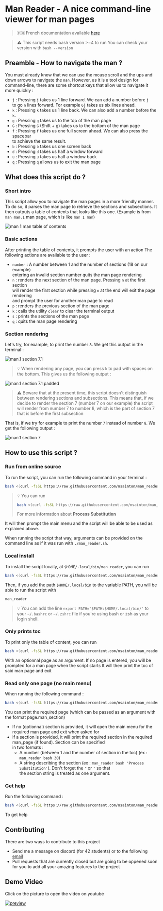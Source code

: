 # Man Reader - A nice command-line viewer for man pages

> :fr: French documentation available [here](/docs/README.fr.md)

> :warning: This script needs bash version >=4 to run
> You can check your version with `bash --version`

## Preamble - How to navigate the man ?

You must already know that we can use the mouse scroll and the ups and down
arrows to navigate the `man`. However, as it is a tool design for command-line,
there are some shortcut keys that allow us to navigate it more quickly :
- `j` : Pressing `j` takes us 1 line forward. We can add a number before `j` \
to go `n` lines forward. For example `6j` takes us six lines ahead.
- `k` : Pressing `k` takes us 1 line back. We can also add a number before the \
`k`.
- `g` : Pressing `g` takes us to the top of the man page
- `G` : Pressing `G` (Shift + g) takes us to the bottom of the man page
- `f` : Pressing `f` takes us one full screen ahead. We can also press the spacebar \
to achieve the same result.
- `b` : Pressing `b` takes us one screen back
- `d` : Pressing `d` takes us half a window forward
- `u` : Pressing `u` takes us half a window back
- `q` : Pressing `q` allows us to exit the man page

## What does this script do ?

### Short intro

This script allow you to navigate the man pages in a more friendly manner.
To do so, it parses the man page to retrieve the sections and subsections.
It then outputs a table of contents that looks like this one.
(Example is from `man man.1` man page, which is like `man 1 man`)

![man 1 man table of contents](/assets/man1_toc.png "man 1 man")

### Basic actions

After printing the table of contents, it prompts the user with an action
The following actions are available to the user :
- `number` : A number between 1 and the number of sections (18 on our example) \
entering an invalid section number quits the man page rendering
- `n` : renders the next section of the man page. Pressing `n` at the first section \
will render the first section while pressing `n` at the end will exit the page rendering \
and prompt the user for another man page to read
- `p` : renders the previous section of the man page
- `k` : calls the utility `clear` to clear the terminal output
- `s` : prints the sections of the man page
- `q` : quits the man page rendering


### Section rendering

Let's try, for example, to print the number `8`. We get this output in the terminal :

![man.1 section 7.1](/assets/man1-8.png "section 7.1 of man in section 1")

> :bulb: When rendering any page, you can press `k` to pad with spaces on the bottom.
> This gives us the following output : 

![man.1 section 7.1 padded](/assets/man1-8_padded.png "section 7.1 of man in section 1 with padding")

> :warning: Beware that at the present time, this script doesn't distinguish between rendering
> sections and subsections. This means that, if we decide to render the section 7 (number 7 on our example)
> the script will render from number 7 to number 8, which is the part of section 7 that is before the first
> subsection

That is, if we try for example to print the number `7` instead of number `8`. We get the following output :

![man.1 section 7](/assets/man1-7.png "section 7 of man in section 1")

## How to use this script ?

### Run from online source

To run the script, you can run the following command in your terminal :

```bash
bash <(curl -fsSL https://raw.githubusercontent.com/nsainton/man_reader/master/man_reader.sh)
```

<blockquote>

:bulb: You can run 
```bash
bash <(curl -fsSL https://raw.githubusercontent.com/nsainton/man_reader/master/man_reader.sh) bash 30
```
For more information about **Process Substitution**

</blockquote>

It will then prompt the main menu and the script will be able to be used as explained above.

When running the script that way, arguments can be provided on the command line as if it was run with `./man_reader.sh`.

### Local install

To install the script locally, at `$HOME/.local/bin/man_reader`, you can run 
```bash
bash <(curl -fsSL https://raw.githubusercontent.com/nsainton/man_reader/master/man_reader.sh) -i
```
Then, if you add the path `$HOME/.local/bin` to the variable PATH, you will be able to run the script with
```bash
man_reader
```

> :bulb: You can add the line `export PATH="$PATH:$HOME/.local/bin/"` to your `~/.bashrc` or `~/.zshrc` file if you're
> using bash or zsh as your login shell.

### Only prints toc

To print only the table of content, you can run
```bash
bash <(curl -fsSL https://raw.githubusercontent.com/nsainton/man_reader/master/man_reader.sh) -l [page]
```
With an optionnal page as an argument. If no page is entered, you will be prompted for a man page when the script starts
It will then print the toc of said man page and exit

### Read only one page (no main menu)

When running the following command :
```bash
bash <(curl -fsSL https://raw.githubusercontent.com/nsainton/man_reader/master/man_reader.sh) page [section]
```
You can print the required page (which can be passed as an argument with the format page.man\_section)
- If no (optionnal) section is provided, it will open the main menu for the required man page and exit when asked for
- If a section is provided, it will print the required section in the required man\_page (if found). Section can be specified \
in two formats :
	- A number (between 1 and the number of section in the toc) (ex : `man_reader bash 30`)
	- A string describing the section (ex : `man_reader bash 'Process Substitution'`). Don't forget the `"` or `'` so that \
the section string is treated as one argument.

### Get help

Run the following command :
```bash
bash <(curl -fsSL https://raw.githubusercontent.com/nsainton/man_reader/master/man_reader.sh) -h
```
To get help

## Contributing

There are two ways to contribute to this project
- Send me a message on discord (for 42 students) or to the following [email](mailto:nsainton@student.42.fr?subject=[man_reader])
- Pull requests that are currently closed but are going to be oppened soon for you to add all your amazing features to the project

## Demo Video

Click on the picture to open the video on youtube

[![preview](/assets/preview.png)](https://youtu.be/no9y0Kk-3hs)
